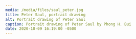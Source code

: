 ```yaml
---
media: /media/files/saul_peter.jpg
title: Peter Saul, portrait drawing
alt: Portrait drawing of Peter Saul
caption: Portrait drawing of Peter Saul by Phong H. Bui
date: 2020-10-09 16:19:00 -0500
---
```

